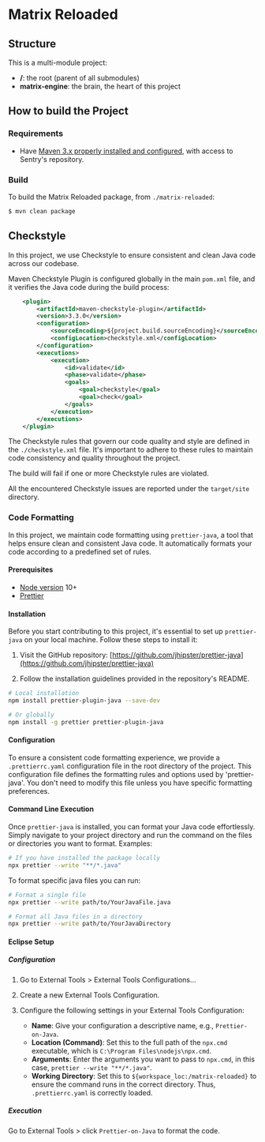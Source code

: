 # Matrix Reloaded

## Structure

This is a multi-module project:

* **/**: the root (parent of all submodules)
* **matrix-engine**: the brain, the heart of this project

## How to build the Project

### Requirements

* Have [Maven 3.x properly installed and configured](http://alpha.internal.sentrysoftware.net/lecloud/x/TwJn), with access to Sentry's repository.

### Build

To build the Matrix Reloaded package, from `./matrix-reloaded`:

```sh
$ mvn clean package
```

## Checkstyle

In this project, we use Checkstyle to ensure consistent and clean Java code across our codebase. 

Maven Checkstyle Plugin is configured globally in the main `pom.xml` file, and it verifies the Java code during the build process:

```xml
	<plugin>
		<artifactId>maven-checkstyle-plugin</artifactId>
		<version>3.3.0</version>
		<configuration>
			<sourceEncoding>${project.build.sourceEncoding}</sourceEncoding>
			<configLocation>checkstyle.xml</configLocation>
		</configuration>
		<executions>
			<execution>
				<id>validate</id>
				<phase>validate</phase>
				<goals>
					<goal>checkstyle</goal>
					<goal>check</goal>
				</goals>
			</execution>
		</executions>
	</plugin>
```

The Checkstyle rules that govern our code quality and style are defined in the `./checkstyle.xml` file. It's important to adhere to these rules to maintain code consistency and quality throughout the project.

The build will fail if one or more Checkstyle rules are violated.

All the encountered Checkstyle issues are reported under the `target/site` directory.

### Code Formatting

In this project, we maintain code formatting using `prettier-java`, a tool that helps ensure clean and consistent Java code. It automatically formats your code according to a predefined set of rules.

#### Prerequisites

- [Node version](https://nodejs.org/en/download/releases/) 10+
- [Prettier](https://github.com/prettier/prettier)

#### Installation

Before you start contributing to this project, it's essential to set up `prettier-java` on your local machine. Follow these steps to install it:

1. Visit the GitHub repository: [https://github.com/jhipster/prettier-java](https://github.com/jhipster/prettier-java)

2. Follow the installation guidelines provided in the repository's README.

```bash
# Local installation
npm install prettier-plugin-java --save-dev

# Or globally
npm install -g prettier prettier-plugin-java
```

#### Configuration

To ensure a consistent code formatting experience, we provide a `.prettierrc.yaml` configuration file in the root directory of the project. This configuration file defines the formatting rules and options used by 'prettier-java'. You don't need to modify this file unless you have specific formatting preferences.

#### Command Line Execution

Once `prettier-java` is installed, you can format your Java code effortlessly.
Simply navigate to your project directory and run the command on the files or directories you want to format. Examples:

```bash
# If you have installed the package locally
npx prettier --write "**/*.java"
```

To format specific java files you can run:

```bash
# Format a single file
npx prettier --write path/to/YourJavaFile.java

# Format all Java files in a directory
npx prettier --write path/to/YourJavaDirectory
````

#### Eclipse Setup

##### Configuration

1. Go to External Tools > External Tools Configurations...

2. Create a new External Tools Configuration.

3. Configure the following settings in your External Tools Configuration:
   * **Name**: Give your configuration a descriptive name, e.g., `Prettier-on-Java`.
   * **Location (Command)**: Set this to the full path of the `npx.cmd` executable, which is `C:\Program Files\nodejs\npx.cmd`.
   * **Arguments**: Enter the arguments you want to pass to `npx.cmd`, in this case, `prettier --write "**/*.java"`.
   * **Working Directory**: Set this to `${workspace_loc:/matrix-reloaded}` to ensure the command runs in the correct directory. Thus, `.prettierrc.yaml` is correctly loaded.

##### Execution

Go to External Tools > click `Prettier-on-Java` to format the code.
